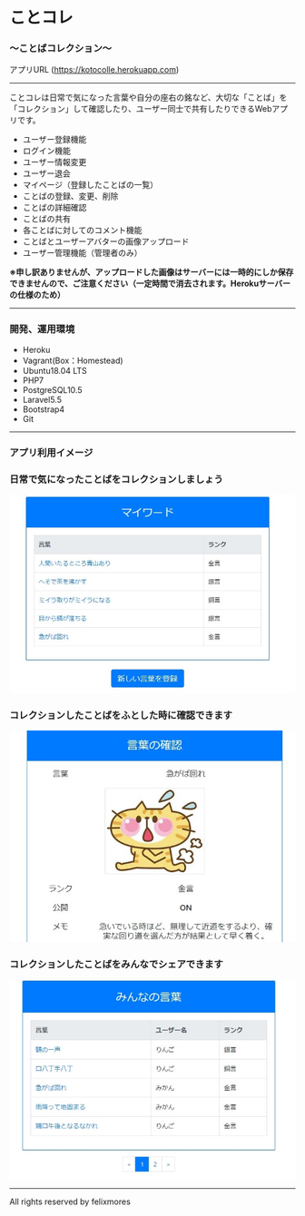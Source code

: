# ことコレ 
### 〜ことばコレクション〜

アプリURL
(https://kotocolle.herokuapp.com)

---

ことコレは日常で気になった言葉や自分の座右の銘など、大切な「ことば」を「コレクション」して確認したり、ユーザー同士で共有したりできるWebアプリです。

- ユーザー登録機能
- ログイン機能
- ユーザー情報変更
- ユーザー退会
- マイページ（登録したことばの一覧）
- ことばの登録、変更、削除
- ことばの詳細確認
- ことばの共有
- 各ことばに対してのコメント機能
- ことばとユーザーアバターの画像アップロード
- ユーザー管理機能（管理者のみ）

**※申し訳ありませんが、アップロードした画像はサーバーには一時的にしか保存できませんので、ご注意ください（一定時間で消去されます。Herokuサーバーの仕様のため）**

---

### 開発、運用環境
- Heroku
- Vagrant(Box：Homestead)
- Ubuntu18.04 LTS
- PHP7
- PostgreSQL10.5
- Laravel5.5
- Bootstrap4
- Git

---

### アプリ利用イメージ

### 日常で気になったことばをコレクションしましょう

![マイワード](https://github.com/felixmores/kotocolle/blob/git_images/top_image_1.jpg)

### コレクションしたことばをふとした時に確認できます

![言葉の確認](https://github.com/felixmores/kotocolle/blob/git_images/top_image_2.jpg)

### コレクションしたことばをみんなでシェアできます

![みんなの言葉](https://github.com/felixmores/kotocolle/blob/git_images/top_image_3.jpg)

---

All rights reserved by felixmores
